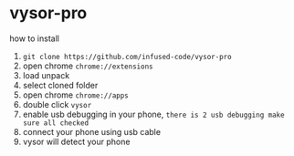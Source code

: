 # vysor-pro
how to install
1. `git clone https://github.com/infused-code/vysor-pro`
2. open chrome `chrome://extensions`
3. load unpack
4. select cloned folder
5. open chrome `chrome://apps`
6. double click `vysor`
7. enable usb debugging in your phone, `there is 2 usb debugging make sure all checked`
8. connect your phone using usb cable
9. vysor will detect your phone

